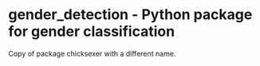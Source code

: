 # gender_detection - Python package for gender classification

Copy of package chicksexer with a different name.
